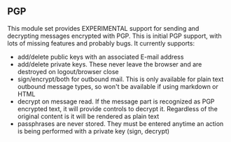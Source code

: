 ## PGP

This module set provides EXPERIMENTAL support for sending and decrypting
messages encrypted with PGP. This is initial PGP support, with lots of
missing features and probably bugs. It currently supports:

- add/delete public keys with an associated E-mail address
- add/delete private keys. These never leave the browser and are destroyed on logout/browser close
- sign/encrypt/both for outbound mail. This is only available for plain text outbound message types, so won't be available if using markdown or HTML
- decrypt on message read. If the message part is recognized as PGP encrypted text, it will provide controls to decrypt it. Regardless of the original content is it will be rendered as plain text
- passphrases are never stored. They must be entered anytime an action is being performed with a private key (sign, decrypt)
